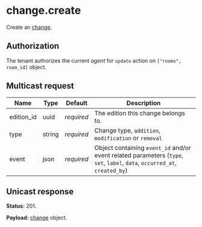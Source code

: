 # change.create

Create an [change](../change.md#change).

## Authorization

The tenant authorizes the current _agent_ for `update` action on `["rooms", room_id]` object.

## Multicast request

Name        | Type     | Default    | Description
----------- | -------- | ---------- | ------------------------------------------------------------
edition_id  | uuid     | _required_ | The edition this change belongs to.
type        | string   | _required_ | Change type, `addition`, `modification` or `removal`
event       | json     | _required_ | Object containing `event_id` and/or event related parameters (`type`, `set`, `label`, `data`, `occurred_at`, `created_by`)

## Unicast response

**Status:** 201.

**Payload:** [change](../change.md#change) object.
